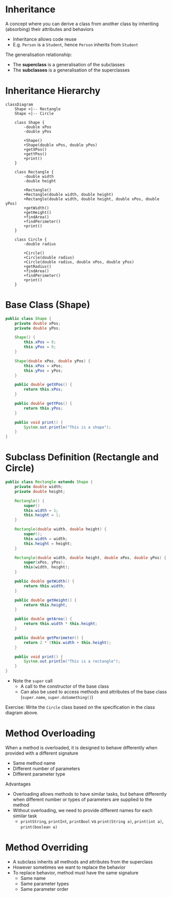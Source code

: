 # Inheritance

A concept where you can derive a class from another class by inheriting (absorbing) their attributes and behaviors

- Inheritance allows code reuse
- E.g. `Person` is a `Student`, hence `Person` inherits from `Student`
  
The generalisation relationship:
- The **superclass** is a generalisation of the subclasses
- The **subclasses** is a generalisation of the superclasses

# Inheritance Hierarchy


```mermaid
classDiagram
    Shape <|-- Rectangle
    Shape <|-- Circle

    class Shape {
        -double xPos
        -double yPos

        +Shape()
        +Shape(double xPos, double yPos)
        +getXPos()
        +getYPos()
        +print()
    }

    class Rectangle {
        -double width
        -double height

        +Rectangle()
        +Rectangle(double width, double height)
        +Rectangle(double width, double height, double xPos, double yPos)
        +getWidth()
        +getHeight()
        +findArea()
        +findPerimeter()
        +print()
    }

    class Circle {
        -double radius

        +Circle()
        +Circle(double radius)
        +Circle(double radius, double xPos, double yPos)
        +getRadius()
        +findArea()
        +findPerimeter()
        +print()
    }
```

# Base Class (Shape)

```java
public class Shape {
    private double xPos;
    private double yPos;

    Shape() {
        this.xPos = 0;
        this.yPos = 0;
    }

    Shape(double xPos, double yPos) {
        this.xPos = xPos;
        this.yPos = yPos;
    }

    public double getXPos() {
        return this.xPos;
    }

    public double getYPos() {
        return this.yPos;
    }

    public void print() {
        System.out.println("This is a shape");
    }
}
```

# Subclass Definition (Rectangle and Circle)

```java
public class Rectangle extends Shape {
    private double width;
    private double height;

    Rectangle() {
        super()
        this.width = 1;
        this.height = 1;
    }

    Rectangle(double width, double height) {
        super();
        this.width = width;
        this.height = height;
    }

    Rectangle(double width, double height, double xPos, double yPos) {
        super(xPos, yPos);
        this(width, height);
    }

    public double getWidth() {
        return this.width;
    }

    public double getHeight() {
        return this.height;
    }

    public double getArea() {
        return this.width * this.height;
    }

    public double getPerimeter() {
        return 2 * (this.width + this.height);
    }

    public void print() {
        System.out.println("This is a rectangle");
    }
}
```

- Note the `super` call 
    - A call to the constructor of the base class
    - Can also be used to access methods and attributes of the base class (`super.name`, `super.doSomething()`)
  
Exercise: Write the `Circle` class based on the specification in the class diagram above.

# Method Overloading

When a method is overloaded, it is designed to behave differently when provided with a different signature

- Same method name
- Different number of parameters
- Different parameter type

Advantages
- Overloading allows methods to have similar tasks, but behave differently when different number or types of parameters are supplied to the method
- Without overloading, we need to provide different names for each similar task
    - `printString`, `printInt`, `printBool` vs `print(String a)`, `print(int a)`, `print(boolean a)`

# Method Overriding

- A subclass inherits all methods and attributes from the superclass
- However sometimes we want to replace the behavior
- To replace behavior, method must have the same signature
    - Same name
    - Same parameter types
    - Same parameter order

